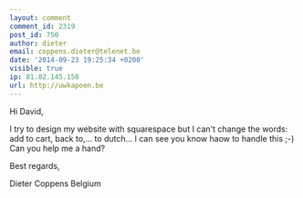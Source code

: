```yaml
---
layout: comment
comment_id: 2319
post_id: 750
author: dieter
email: coppens.dieter@telenet.be
date: '2014-09-23 19:25:34 +0200'
visible: true
ip: 81.82.145.158
url: http://uwkapoen.be
---
```

Hi David,

I try to design my website with squarespace but I can't change the words: add to cart, back to,... to dutch...
I can see you know haow to handle this ;-) 
Can you help me a hand?

Best regards,

Dieter Coppens
Belgium
